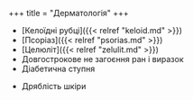 ﻿+++
title = "Дерматологія"
+++

- [Келоїдні рубці]({{< relref "keloid.md" >}})
- [Псоріаз]({{< relref "psorias.md" >}})
- [Целюліт]({{< relref "zelulit.md" >}})
- Довгострокове не загоєння ран і виразок
- Діабетична ступня
<!--more-->
- Дряблість шкіри
